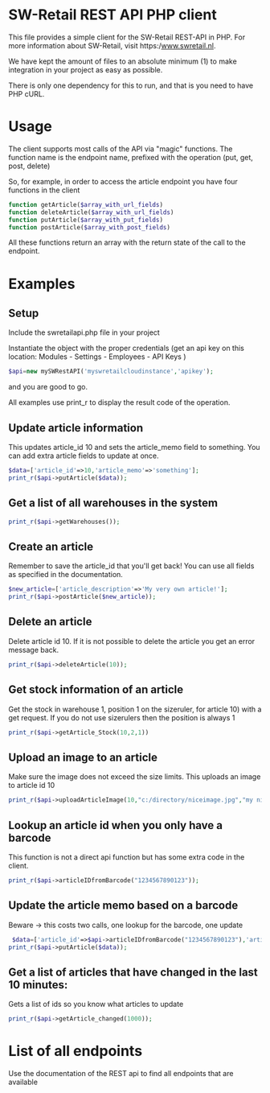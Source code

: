 # SW-Retail REST API PHP client

This file provides a simple client for the SW-Retail REST-API in PHP. For more information about SW-Retail, visit https:/www.swretail.nl. 

We have kept the amount of files to an absolute minimum (1) to make integration in your project as easy as possible.

There is only one dependency for this to run, and that is you need to have PHP cURL. 

# Usage
The client supports most calls of the API via "magic" functions. The function name is the endpoint name, prefixed with the operation (put, get, post, delete) 

So, for example, in order to access the article endpoint you have four functions in the client
~~~php
function getArticle($array_with_url_fields)
function deleteArticle($array_with_url_fields)
function putArticle($array_with_put_fields)     
function postArticle($array_with_post_fields)
~~~
All these functions return an array with the return state of the call to the endpoint. 


# Examples

## Setup 
Include the swretailapi.php file in your project

Instantiate the object with the proper credentials      (get an api key on this location:  Modules - Settings - Employees - API Keys )
```php
$api=new mySWRestAPI('myswretailcloudinstance','apikey');
```
and you are good to go.

All examples use print_r to display the result code of the operation. 

## Update article information
This updates article_id 10 and sets the article_memo field to something. You can add extra article fields to update at once. 
```php
$data=['article_id'=>10,'article_memo'=>'something'];
print_r($api->putArticle($data));
```

## Get a list of all warehouses in the system
```php
print_r($api->getWarehouses());
```

## Create an article
Remember to save the article_id that you'll get back! You can use all fields as specified in the documentation.
```php
$new_article=['article_description'=>'My very own article!'];
print_r($api->postArticle($new_article));
```

## Delete an article
Delete article id 10. If it is not possible to delete the article you get an error message back. 
 ```php
 print_r($api->deleteArticle(10));
 ```

## Get stock information of an article
Get the stock in warehouse 1, position 1 on the sizeruler, for article 10) with a get request. If you do not use sizerulers then the position is always 1
```php
print_r($api->getArticle_Stock(10,2,1))
```

## Upload an image to an article
Make sure the image does not exceed the size limits. This uploads an image to article id 10
```php
print_r($api->uploadArticleImage(10,"c:/directory/niceimage.jpg","my nice image description"));
```

## Lookup an article id when you only have a barcode
This function is not a direct api function but has some extra code in the client. 
```php
print_r($api->articleIDfromBarcode("1234567890123"));
```

## Update the article memo based on a barcode
Beware -> this costs two calls, one lookup for the barcode, one update
```php
 $data=['article_id'=>$api->articleIDfromBarcode("1234567890123"),'article_memo'=>'something'];
print_r($api->putArticle($data));
```

## Get a list of articles that have changed in the last 10 minutes: 
Gets a list of ids so you know what articles to update
```php
print_r($api->getArticle_changed(1000));
```
# List of all endpoints 
Use the documentation of the REST api to find all endpoints that are available

